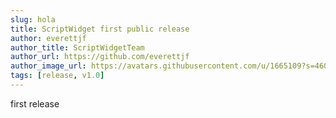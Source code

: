 ```yaml
---
slug: hola
title: ScriptWidget first public release
author: everettjf
author_title: ScriptWidgetTeam
author_url: https://github.com/everettjf
author_image_url: https://avatars.githubusercontent.com/u/1665109?s=460&u=b021b5a868fe12c6410c3a0b5ba34f3f1c417875&v=4
tags: [release, v1.0]
---
```




first release


